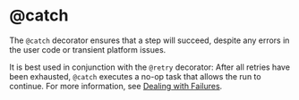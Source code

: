 # @catch

The `@catch` decorator ensures that a step will succeed, despite any errors in the user code or transient platform issues.

It is best used in conjunction with the `@retry` decorator: After all retries have been exhausted, `@catch` executes a no-op task that allows the run to continue. For more information, see [Dealing with Failures](/scaling/failures).

<!-- WARNING: THIS FILE WAS AUTOGENERATED! DO NOT EDIT! Instead, edit the notebook w/the location & name as this file. -->


<DocSection type="decorator" name="catch" module="metaflow" show_import="True" heading_level="3" link="https://github.com/Netflix/metaflow/tree/master/metaflow/plugins/catch_decorator.py#L22">
<SigArgSection>
<SigArg name="..." />
</SigArgSection>
<Description summary="Specifies that the step will success under all circumstances." extended_summary="The decorator will create an optional artifact, specified by `var`, which\ncontains the exception raised. You can use it to detect the presence\nof errors, indicating that all happy-path artifacts produced by the step\nare missing." />
<ParamSection name="Parameters">
	<Parameter name="var" type="str, optional, default None" desc="Name of the artifact in which to store the caught exception.\nIf not specified, the exception is not stored." />
	<Parameter name="print_exception" type="bool, default True" desc="Determines whether or not the exception is printed to\nstdout when caught." />
</ParamSection>
</DocSection>

